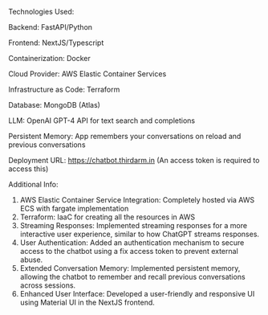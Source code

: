 Technologies Used:

Backend: FastAPI/Python

Frontend: NextJS/Typescript

Containerization: Docker

Cloud Provider: AWS Elastic Container Services

Infrastructure as Code: Terraform

Database: MongoDB (Atlas)

LLM: OpenAI GPT-4 API for text search and completions

Persistent Memory: App remembers your conversations on reload and previous conversations

Deployment URL: https://chatbot.thirdarm.in (An access token is required to access this)

Additional Info:

1. AWS Elastic Container Service Integration: Completely hosted via AWS ECS with fargate implementation
2. Terraform: IaaC for creating all the resources in AWS
3. Streaming Responses: Implemented streaming responses for a more interactive user experience, similar to how ChatGPT streams responses.
4. User Authentication: Added an authentication mechanism to secure access to the chatbot using a fix access token to prevent external abuse.
5. Extended Conversation Memory: Implemented persistent memory, allowing the chatbot to remember and recall previous conversations across sessions.
6. Enhanced User Interface: Developed a user-friendly and responsive UI using Material UI in the NextJS frontend.
